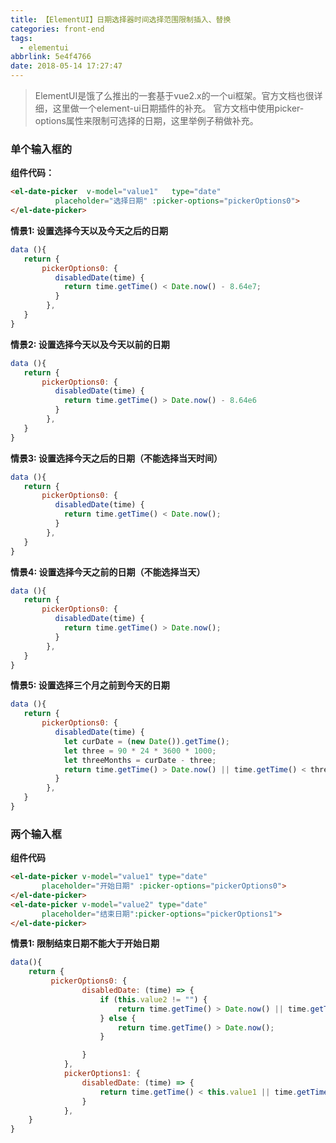 ```yaml
---
title: 【ElementUI】日期选择器时间选择范围限制插入、替换
categories: front-end
tags:
  - elementui
abbrlink: 5e4f4766
date: 2018-05-14 17:27:47
---
```



>ElementUI是饿了么推出的一套基于vue2.x的一个ui框架。官方文档也很详细，这里做一个element-ui日期插件的补充。
>官方文档中使用picker-options属性来限制可选择的日期，这里举例子稍做补充。

<h3>单个输入框的</h3>

**组件代码：**
```html
<el-date-picker  v-model="value1"   type="date" 
          placeholder="选择日期" :picker-options="pickerOptions0"> 
</el-date-picker>
```

**情景1: 设置选择今天以及今天之后的日期**
```js
data (){
   return {
       pickerOptions0: {
          disabledDate(time) {
            return time.getTime() < Date.now() - 8.64e7;
          }
        },  
   }     
}  
```  

**情景2: 设置选择今天以及今天以前的日期**

```js
data (){
   return {
       pickerOptions0: {
          disabledDate(time) {
            return time.getTime() > Date.now() - 8.64e6
          }
        },  
   }     
}   
```
 
**情景3: 设置选择今天之后的日期（不能选择当天时间）**
```js
data (){
   return {
       pickerOptions0: {
          disabledDate(time) {
            return time.getTime() < Date.now();
          }
        },  
   }     
}  
```  
 
**情景4: 设置选择今天之前的日期（不能选择当天）**

```js
data (){
   return {
       pickerOptions0: {
          disabledDate(time) {
            return time.getTime() > Date.now();
          }
        },  
   }     
}    
```

**情景5: 设置选择三个月之前到今天的日期**

```js
data (){
   return {
       pickerOptions0: {
          disabledDate(time) {
            let curDate = (new Date()).getTime();
            let three = 90 * 24 * 3600 * 1000;
            let threeMonths = curDate - three;
            return time.getTime() > Date.now() || time.getTime() < threeMonths;;
          }
        },  
   }     
} 
```

<h3>两个输入框</h3>

**组件代码**

```html
<el-date-picker v-model="value1" type="date" 
       placeholder="开始日期" :picker-options="pickerOptions0">
</el-date-picker>
<el-date-picker v-model="value2" type="date" 
       placeholder="结束日期":picker-options="pickerOptions1">
</el-date-picker>
```

**情景1: 限制结束日期不能大于开始日期**

```js
data(){
    return {
         pickerOptions0: {
                disabledDate: (time) => {
                    if (this.value2 != "") {
                        return time.getTime() > Date.now() || time.getTime() > this.value2;
                    } else {
                        return time.getTime() > Date.now();
                    }

                }
            },
            pickerOptions1: {
                disabledDate: (time) => {
                    return time.getTime() < this.value1 || time.getTime() > Date.now();
                }
            },
    }      
}       
```